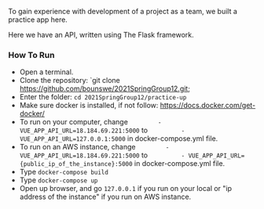 To gain experience with development of a project as a team, we built a practice app here.

Here we have an API, written using The Flask framework.

### How To Run
* Open a terminal.
* Clone the repository: `git clone https://github.com/bounswe/2021SpringGroup12.git;
* Enter the folder: `cd 2021SpringGroup12/practice-up`
* Make sure docker is installed, if not follow: https://docs.docker.com/get-docker/
* To run on your computer, change `        - VUE_APP_API_URL=18.184.69.221:5000` to `         - VUE_APP_API_URL=127.0.0.1:5000` in docker-compose.yml file.
* To run on an AWS instance, change  `        - VUE_APP_API_URL=18.184.69.221:5000` to `         - VUE_APP_API_URL={public_ip_of_the_instance}:5000` in docker-compose.yml file.
* Type `docker-compose build`
* Type `docker-compose up`
* Open up browser, and go `127.0.0.1` if you run on your local or "ip address of the instance" if you run on AWS instance.
